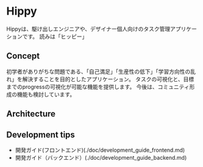 # Hippy

Hippyは、駆け出しエンジニアや、デザイナー個人向けのタスク管理アプリケーションです。
読みは「ヒッピー」

## Concept

初学者がありがちな問題である、「自己満足」「生産性の低下」「学習方向性の乱れ」を解決することを目的としたアプリケーション。
タスクの可視化と、目標までのprogressの可視化が可能な機能を提供します。
今後は、コミュニティ形成の機能も検討しています。

## Architecture


## Development tips
* 開発ガイド(フロントエンド)(./doc/development_guide_frontend.md)
* 開発ガイド（バックエンド）(./doc/development_guide_backend.md)
